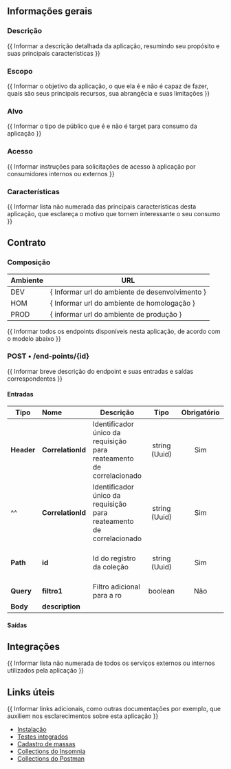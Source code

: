 ## Informações gerais
### Descrição
{{ Informar a descrição detalhada da aplicação, resumindo seu propósito e suas principais características }}

### Escopo
{{ Informar o objetivo da aplicação, o que ela é e não é capaz de fazer, quais são seus principais recursos, sua abrangêcia e suas limitações }}

### Alvo
{{ Informar o tipo de público que é e não é target para consumo da aplicação }}

### Acesso
{{ Informar instruções para solicitações de acesso à aplicação por consumidores internos ou externos }}

### Características
{{ Informar lista não numerada das principais características desta aplicação, que esclareça o motivo que tornem interessante o seu consumo }}

## Contrato
### Composição

| Ambiente | URL                                             |
|----------|-------------------------------------------------|
| DEV      | { Informar url do ambiente de desenvolvimento } |
| HOM      | { Informar url do ambiente de homologação }     |
| PROD     | { informar url do ambiente de produção }        |

{{ Informar todos os endpoints disponíveis nesta aplicação, de acordo com o modelo abaixo }}

### POST • /end-points/{id}
{{ Informar breve descrição do endpoint e suas entradas e saídas correspondentes }}

#### Entradas

| Tipo       | Nome              | Descrição                                                            |     Tipo      | Obrigatório | Exemplo                                |
|------------|:------------------|----------------------------------------------------------------------|:-------------:|:-----------:|----------------------------------------|
| **Header** | **CorrelationId** | Identificador único da requisição para reateamento de correlacionado | string (Uuid) |     Sim     | _b72645e9-3bfb-4423-b983-0e7d47c425a5_ |
| ^^         | **CorrelationId** | Identificador único da requisição para reateamento de correlacionado | string (Uuid) |     Sim     | _b72645e9-3bfb-4423-b983-0e7d47c425a5_ |\
| **Path**   | **id**            | Id do registro da coleção                                            | string (Uuid) |     Sim     | _f3269126-6861-40b4-98ce-5cfbca94aff1_ |
| **Query**  | **filtro1**       | Filtro adicional para a ro                                           |    boolean    |     Não     | true                                   |
| **Body**   | **description**   |                                                                      |               |             |                                        |

#### Saídas

## Integrações
{{ Informar lista não numerada de todos os serviços externos ou internos utilizados pela aplicação }}

## Links úteis
{{  Informar links adicionais, como outras documentações por exemplo, que auxiliem nos esclarecimentos sobre esta aplicação }}

- [Instalação](../README.md)
- [Testes integrados](../tests/README.md)
- [Cadastro de massas](.)
- [Collections do Insomnia](.)
- [Collections do Postman](.)
